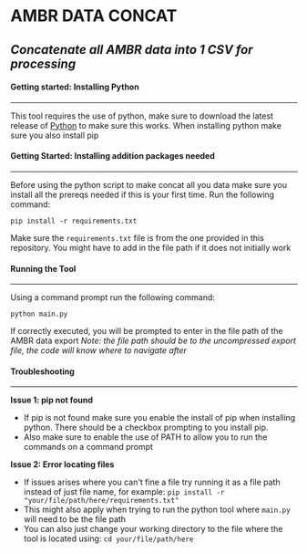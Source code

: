 
# AMBR DATA CONCAT
## _Concatenate all AMBR data into 1 CSV for processing_

#### Getting started: Installing Python
---
This tool requires the use of python, make sure to download the latest release of [Python](https://www.python.org) to make sure this works. When installing python make sure you also install pip

#### Getting Started: Installing addition packages needed
---
Before using the python script to make concat all you data make sure you install all the prereqs needed if this is your first time. Run the following command:

`pip install -r requirements.txt`

Make sure the `requirements.txt` file is from the one provided in this repository. You might have to add in the file path if it does not initially work

#### Running the Tool
---
Using a command prompt run the following command:

`python main.py`

If correctly executed, you will be prompted to enter in the file path of the AMBR data export
_Note: the file path should be to the uncompressed export file, the code will know where to navigate after_

#### Troubleshooting
---
__Issue 1: pip not found__
- If pip is not found make sure you enable the install of pip when installing python. There should be a checkbox prompting to you install pip.
- Also make sure to enable the use of PATH to allow you to run the commands on a command prompt 

__Issue 2: Error locating files__
- If issues arises where you can't fine a file try running it as a file path instead of just file name, for example:
`pip install -r "your/file/path/here/requirements.txt"`
- This might also apply when trying to run the python tool where `main.py` will need to be the file path
- You can also just change your working directory to the file where the tool is located using:
`cd your/file/path/here`